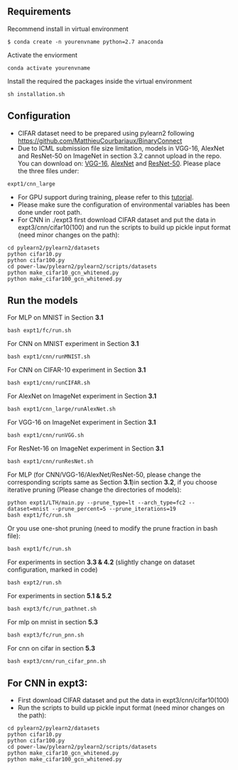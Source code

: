 ## Requirements
Recommend install in virtual environment
```
$ conda create -n yourenvname python=2.7 anaconda
```

Activate the enviorment
```
conda activate yourenvname
```
Install the required the packages inside the virtual environment
```
sh installation.sh
```

## Configuration
- CIFAR dataset need to be prepared using pylearn2 following https://github.com/MatthieuCourbariaux/BinaryConnect
- Due to ICML submission file size limitation, models in VGG-16, AlexNet and ResNet-50 on ImageNet in section 3.2 cannot upload in the repo. You can download on: [VGG-16](https://onedrive.live.com/?cid=761731c648d29f43&id=761731C648D29F43%21111&authkey=!AEWctt6d3NFNz3g), [AlexNet](http://dl.caffe.berkeleyvision.org/bvlc_alexnet.caffemodel) and [ResNet-50](https://onedrive.live.com/?cid=761731c648d29f43&id=761731C648D29F43%21113&authkey=!ACrUOTES_OAP8f8). Please place the three files under:
```
expt1/cnn_large
```
- For GPU support during training, please refer to this [tutorial](https://lasagne.readthedocs.io/en/latest/user/installation.html#cuda).
- Please make sure the configuration of environmental variables has been done under root path.  
- For CNN in ./expt3 first download CIFAR dataset and put the data in expt3/cnn/cifar10(100) and run the scripts to build up pickle input format (need minor changes on the path):
```
cd pylearn2/pylearn2/datasets
python cifar10.py
python cifar100.py
cd power-law/pylearn2/pylearn2/scripts/datasets
python make_cifar10_gcn_whitened.py
python make_cifar100_gcn_whitened.py
```
## Run the models

For MLP on MNIST in Section **3.1**

```
bash expt1/fc/run.sh
```

For CNN on MNIST experiment in Section **3.1**

```
bash expt1/cnn/runMNIST.sh
```
For CNN on CIFAR-10 experiment in Section **3.1**

```
bash expt1/cnn/runCIFAR.sh
```

For AlexNet on ImageNet experiment in Section **3.1**

```
bash expt1/cnn_large/runAlexNet.sh
```

For VGG-16 on ImageNet experiment in Section **3.1**

```
bash expt1/cnn/runVGG.sh
```

For ResNet-16 on ImageNet experiment in Section **3.1**

```
bash expt1/cnn/runResNet.sh
```
For MLP (for CNN/VGG-16/AlexNet/ResNet-50, please change the corresponding scripts same as Section **3.1**)in section **3.2**, if you choose iterative pruning (Please change the directories of models):

```
python expt1/LTH/main.py --prune_type=lt --arch_type=fc2 --dataset=mnist --prune_percent=5 --prune_iterations=19
bash expt1/fc/run.sh
```
Or you use one-shot pruning (need to modify the prune fraction in bash file):
```
bash expt1/fc/run.sh
```

For experiments in section **3.3 & 4.2** (slightly change on dataset configuration, marked in code)

```
bash expt2/run.sh
```

For experiments in section **5.1 & 5.2**

```
bash expt3/fc/run_pathnet.sh
```

For mlp on mnist in section **5.3**

```
bash expt3/fc/run_pnn.sh
```

For cnn on cifar in section **5.3**
```
bash expt3/cnn/run_cifar_pnn.sh
```

## For CNN in expt3:
- First download CIFAR dataset and put the data in expt3/cnn/cifar10(100) 
- Run the scripts to build up pickle input format (need minor changes on the path):
```
cd pylearn2/pylearn2/datasets
python cifar10.py
python cifar100.py
cd power-law/pylearn2/pylearn2/scripts/datasets
python make_cifar10_gcn_whitened.py
python make_cifar100_gcn_whitened.py
```

